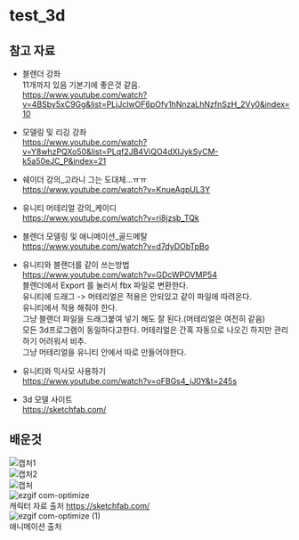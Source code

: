 # test_3d
## 참고 자료

- 블렌더 강좌  
11개까지 있음 기본기에 좋은것 같음.  
https://www.youtube.com/watch?v=4BSby5xC9Gg&list=PLjJclwOF6pOfy1hNnzaLhNzfnSzH_2Vy0&index=10  
  
- 모델링 및 리깅 강좌  
https://www.youtube.com/watch?v=Y8whzPQXo50&list=PLqf2JB4ViQO4dXIJykSyCM-k5a50eJC_P&index=21  
  
- 쉐이더 강의_고라니 그는 도대체...ㅠㅠ  
https://www.youtube.com/watch?v=KnueAgpUL3Y  
  
- 유니티 머테리얼 강의_케이디  
https://www.youtube.com/watch?v=ri8jzsb_TQk  
  
- 블렌더 모델링 및 애니메이션_골드메탈  
https://www.youtube.com/watch?v=d7dyDObTpBo  
  
- 유니티와 블랜더를 같이 쓰는방법  
https://www.youtube.com/watch?v=GDcWPOVMP54  
블렌더에서  Export 를 눌러서 fbx 파일로 변환한다.  
유니티에 드래그 -> 머테리얼은 적용은 안되있고 같이 파일에 따려온다.  
유니티에서 적용 해줘야 한다.  
그냥 블랜더 파일을 드래그붙여 넣기 해도 잘 된다.(머테리얼은 여전히 같음)  
모든 3d프로그램이 동일하다고한다. 머테리얼은 간혹 자동으로 나오긴 하지만 관리하기 어려워서 비추.  
그냥 머테리얼을 유니티 안에서 따로 만들어야한다.  
  
- 유니티와 믹사모 사용하기  
https://www.youtube.com/watch?v=oFBGs4_jJ0Y&t=245s  
  
- 3d 모델 사이트  
https://sketchfab.com/  

## 배운것
![캡처1](https://user-images.githubusercontent.com/87477736/220673371-84f01207-1c74-4d6f-9e83-57c20dfe42b6.PNG)  
![캡처2](https://user-images.githubusercontent.com/87477736/220673402-57a04601-d519-4988-adda-8551f7dad2a7.PNG)  
![캡처](https://user-images.githubusercontent.com/87477736/220673417-dda4aa3c-573a-45d6-937e-a936790d5fe6.PNG)  
![ezgif com-optimize](https://user-images.githubusercontent.com/87477736/220672556-bf23749a-9aec-4d66-9834-0beae47434ae.gif)  
캐릭터 자료 출처 https://sketchfab.com/  
![ezgif com-optimize (1)](https://user-images.githubusercontent.com/87477736/220673649-bfa6a866-bd88-4cd1-9823-9b5bf880a175.gif)  
애니메이션 출처
